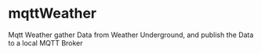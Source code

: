 # mqttWeather
Mqtt Weather gather Data from Weather Underground, and publish the Data to a local MQTT Broker
